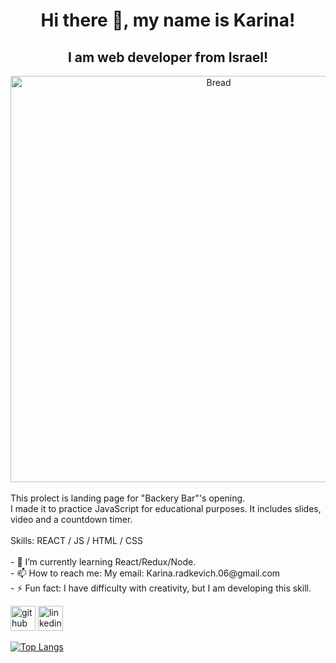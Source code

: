 <div align="center">
<h1> Hi there 👋, my name is Karina!</h1>
<h2>I am web developer from Israel!</h2> 
</div>
<div align="center">
<img src="https://images.unsplash.com/photo-1509440159596-0249088772ff?q=80&w=2072&auto=format&fit=crop&ixlib=rb-4.0.3&ixid=M3wxMjA3fDB8MHxwaG90by1wYWdlfHx8fGVufDB8fHx8fA%3D%3D" width="650px" alt="Bread">
</div>
<br>
This prolect is landing page for "Backery Bar"'s opening.
<br>
I made it to practice JavaScript for educational purposes. It includes slides, video and a countdown timer.
<br>
<br>
Skills: REACT / JS / HTML / CSS
<br>
<br>
- 🌱 I’m currently learning React/Redux/Node. 
<br>
- 📫 How to reach me: My email: Karina.radkevich.06@gmail.com 
<br>
- ⚡ Fun fact:  I have difficulty with creativity, but I am developing this skill. 


[<img src='https://cdn.jsdelivr.net/npm/simple-icons@3.0.1/icons/github.svg' alt='github' height='40'>](https://github.com/KarinaRadkevich)  [<img src='https://cdn.jsdelivr.net/npm/simple-icons@3.0.1/icons/linkedin.svg' alt='linkedin' height='40'>](https://www.linkedin.com/in/KarinaRadkevich/)  

[![Top Langs](https://github-readme-stats.vercel.app/api/top-langs/?username=KarinaRadkevich)](https://github.com/anuraghazra/github-readme-stats)
